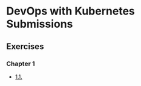 # DevOps with Kubernetes Submissions

## Exercises

### Chapter 1

- [1.1.](https://github.com/Anh-Duy-Tran/devops-with-kubernetes/tree/1.1/LogOutput)
